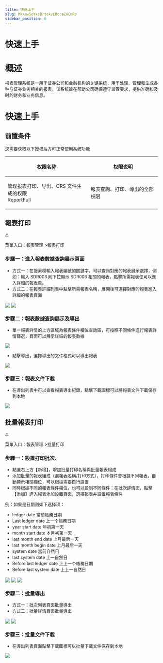 ```yaml
---
title: 快速上手
slug: Mkkaw5oYxi8rtekvLBcceZHCnRb
sidebar_position: 0
---
```



# 快速上手

# 概述

报表管理系统是一用于证券公司和金融机构的关键系统，用于处理、管理和生成各种与证券业务相关的报表。该系统旨在帮助公司确保遵守监管要求，提供准确和及时的财务和业务信息。

# 快速上手

## 前置条件

您需要获取以下授权后方可正常使用系统功能

<table header_row="1">
<colgroup>
<col width="437"/>
<col width="393"/>
</colgroup>
<thead>
<tr><th><p>权限名称</p></th><th><p>权限说明</p></th></tr>
</thead>
<tbody>
<tr><td><p>管理报表打印、导出、CRS 文件生成的权限<br/>ReportFull</p></td><td><p>報表查詢、打印、導出的全部权限</p></td></tr>
</tbody>
</table>

## 報表打印

<div class="callout callout-bg-2 callout-border-2">
<div class='callout-emoji'>⚓</div>
<p>菜單入口：報表管理 &gt;報表打印</p>
</div>

### 步驟一：進入報表數據查詢展示頁面

- 方式一：在搜索欄輸入報表編號的關鍵字，可以查詢對應的報表展示選擇，例如：輸入 SDR003 則下拉顯示 SDR003 相關的報表，點擊所需報表便可以進入詳細的報表頁。
- 方式二：在報表詳細列表中點擊所需報表名稱，展開後可選擇對應的報表進入詳細的報表頁面

<img src="/assets/HNVjbqAmloYxAjxJawHcagYsnTf.png" src-width="1280" src-height="469" align="center"/>

<img src="/assets/ZsUmbuSDkoy39Vx5cjecVlw3nIh.png" src-width="1280" src-height="638" align="center"/>

### 步驟二：報表數據查詢展示及導出

- 單一報表詳情的上方區域為報表條件欄位查詢區，可按照不同條件進行報表詳情篩選，頁面可以展示詳細的報表數據

<img src="/assets/HbO7bemgCorAN7xGltJcMPMknud.png" src-width="1280" src-height="526" align="center"/>

- 點擊導出，選擇導出的文件格式可以導出報表

<img src="/assets/OXkhblk5woou9vxQoAmcc6AWnsg.png" src-width="1280" src-height="298" align="center"/>

### 步驟三：報表文件下載

- 在導出列表中可以查看報表導出紀錄，點擊下載圖標可以將報表文件下載保存到本地

<img src="/assets/D4L7b1NwhoGx6exmVXVcFiJwnLg.png" src-width="2832" src-height="998" align="center"/>

## 批量報表打印

<div class="callout callout-bg-2 callout-border-2">
<div class='callout-emoji'>⚓</div>
<p>菜單入口：報表管理 &gt;批量打印</p>
</div>

### 步驟一：設置打印批次、

- 點選右上方【新增】，增加批量打印名稱與批量報表組成
- 添加批量的報表組成（選報表名稱/打印方式），打印條件會根據不同報表，自動顯示相關欄位，可以根據需要自行設置
- 同時根據不同的報表條件欄位，也可以設制不同條件：在批次詳情面，點擊【添加】進入報表添加设置頁面，選擇報表并設置報表條件

 例：如果是日期则如下选择项：
- ledger date    當前帳務日期  
- Last ledger date 上一个帳務日期
- year start date     年初第一天
- month start date    本月初第一天
- last month end date   上月最后一天
- last month begin date 上月最后一天
- system date  當前自然日
- last system date 上一自然日
- Before last ledger date 上上一个帳務日期
- Before last system date 上上一自然日

<img src="/assets/GBDVbXytnoJTmexd5oFcw1sXnVf.png" src-width="1280" src-height="580" align="center"/>

<img src="/assets/IqJGbgYBdorRuOxryYNcZ2mXnQf.png" src-width="1280" src-height="729" align="center"/>

<img src="/assets/N82WbCyDhoRwXxx83LOcNjRKn2D.png" src-width="1280" src-height="733" align="center"/>

### 步驟二：批量導出

- 方式一：批次列表頁面批量導出
- 方式二：批量詳情頁面批量導出

<img src="/assets/Q8FVb8Z4ToBQ4mxWUEncXpk8nfh.png" src-width="2350" src-height="1262" align="center"/>

<img src="/assets/XJVRbFYT7oFsjgxRPWOcQWAnnoe.png" src-width="2326" src-height="1330" align="center"/>

### 步驟三：批量文件下載

- 在導出列表頁面點擊下載圖標可以批量下載文件保存到本地

<img src="/assets/Td8Zb8DC5oelADxS6aVcWhc5n3c.png" src-width="2828" src-height="1248" align="center"/>

